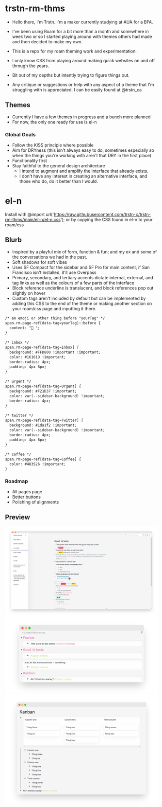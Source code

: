 # trstn-rm-thms
- Hello there, I'm Trstn. I'm a maker currently studying at AUA for a BFA.
- I've been using Roam for a bit more than a month and somewhere in week two or so I started playing around with themes others had made and then decided to make my own.
- This is a repo for my roam theming work and experimentation.
- I only know CSS from playing around making quick websites on and off through the years.
- Bit out of my depths but intently trying to figure things out.  

- Any critique or suggestions or help with any aspect of a theme that I'm struggling with is appreciated. I can be easily found at @trstn_ca
  
## Themes
- Currently I have a few themes in progress and a bunch more planned
- For now, the only one ready for use is el-n
### Global Goals
- Follow the KISS principle where possible
- Aim for DRYness (this isn't always easy to do, sometimes especially so when the things you're working with aren't that DRY in the first place)
- Functionality first
- Stay faithful to the general design architecture
  - I intend to augment and amplify the interface that already exists. 
  - I don't have any interest in creating an alternative interface, and those who do, do it better than I would.
# el-n
Install with @import url('https://raw.githubusercontent.com/trstn-c/trstn-rm-thms/main/el-n/el-n.css'); or by copying the CSS found in el-n to your roam/css
## Blurb
- Inspired by a playful mix of form, function & fun; and my ex and some of the conversations we had in the past.
- Soft shadows for soft vibes
- Uses SF Compact for the sidebar and SF Pro for main content, if San Francisco isn't installed, it'll use Overpass
- Primary, secondary, and tertiary accents dictate internal, external, and tag links as well as the colours of a few parts of the interface
- Block reference underline is translucent, and block references pop out slightly on hover
- Custom tags aren't included by default but can be implemented by adding this CSS to the end of the theme or making another section on your roam/css page and inputting it there.
```
/* an emoji or other thing before "yourTag" */
span.rm-page-ref[data-tag=yourTag]::before {
  content: "💭 ";
}

/* inbox */
span.rm-page-ref[data-tag=Inbox] {
  background: #FFD800 !important !important;
  color: #16161D !important;
  border-radius: 4px;
  padding: 4px 6px;
}

/* urgent */
span.rm-page-ref[data-tag=Urgent] {
  background: #F21D37 !important;
  color: var(--sidebar-background) !important;
  border-radius: 4px;
}

/* twitter */
span.rm-page-ref[data-tag=Twitter] {
  background: #1da1f2 !important;
  color: var(--sidebar-background) !important;
  border-radius: 4px;
  padding: 4px 6px;
}

/* coffee */
span.rm-page-ref[data-tag=Coffee] {
  color: #483526 !important;
}
```
### Roadmap
- All pages page
- Better buttons
- Polishing of alignments
## Preview
![](/Images/el-n_mainPreview.png)
![](/Images/el-n_references.png)
![](/Images/el-n_kanban.png)
